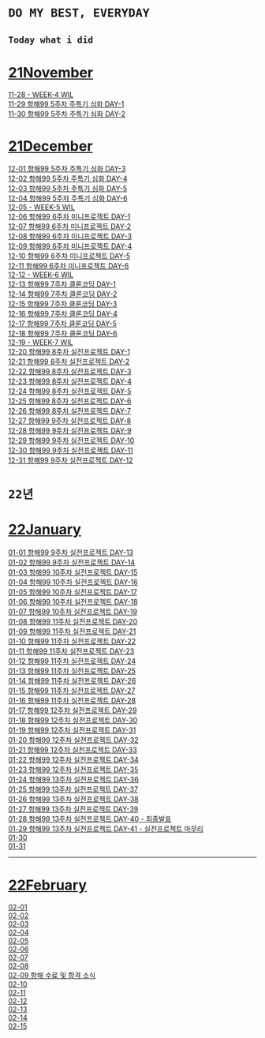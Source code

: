 # `DO MY BEST, EVERYDAY`

## `Today what i did`

# [21November](https://github.com/O-h-y-o/TIL/blob/master/Today%20what%20I%20did/21November/)

[11-28 - WEEK-4 WIL](https://github.com/O-h-y-o/TIL/blob/master/Today%20what%20I%20did/21November/11-28.md)<br>
[11-29 항해99 5주차 주특기 심화 DAY-1](https://github.com/O-h-y-o/TIL/blob/master/Today%20what%20I%20did/21November/11-29.md)<br>
[11-30 항해99 5주차 주특기 심화 DAY-2](https://github.com/O-h-y-o/TIL/blob/master/Today%20what%20I%20did/21November/11-30.md)

# [21December](https://github.com/O-h-y-o/TIL/blob/master/Today%20what%20I%20did/21December/)

[12-01 항해99 5주차 주특기 심화 DAY-3](https://github.com/O-h-y-o/TIL/blob/master/Today%20what%20I%20did/21December/12-01.md)<br/>
[12-02 항해99 5주차 주특기 심화 DAY-4](https://github.com/O-h-y-o/TIL/blob/master/Today%20what%20I%20did/21December/12-02.md)<br/>
[12-03 항해99 5주차 주특기 심화 DAY-5](https://github.com/O-h-y-o/TIL/blob/master/Today%20what%20I%20did/21December/12-03.md)<br/>
[12-04 항해99 5주차 주특기 심화 DAY-6](https://github.com/O-h-y-o/TIL/blob/master/Today%20what%20I%20did/21December/12-04.md)<br/>
[12-05 - WEEK-5 WIL](https://github.com/O-h-y-o/TIL/blob/master/Today%20what%20I%20did/21December/12-05.md)<br/>
[12-06 항해99 6주차 미니프로젝트 DAY-1](https://github.com/O-h-y-o/TIL/blob/master/Today%20what%20I%20did/21December/12-06.md)<br/>
[12-07 항해99 6주차 미니프로젝트 DAY-2](https://github.com/O-h-y-o/TIL/blob/master/Today%20what%20I%20did/21December/12-07.md)<br/>
[12-08 항해99 6주차 미니프로젝트 DAY-3](https://github.com/O-h-y-o/TIL/blob/master/Today%20what%20I%20did/21December/12-08.md)<br/>
[12-09 항해99 6주차 미니프로젝트 DAY-4](https://github.com/O-h-y-o/TIL/blob/master/Today%20what%20I%20did/21December/12-09.md)<br/>
[12-10 항해99 6주차 미니프로젝트 DAY-5](https://github.com/O-h-y-o/TIL/blob/master/Today%20what%20I%20did/21December/12-10.md)<br/>
[12-11 항해99 6주차 미니프로젝트 DAY-6](https://github.com/O-h-y-o/TIL/blob/master/Today%20what%20I%20did/21December/12-11.md)<br/>
[12-12 - WEEK-6 WIL](https://github.com/O-h-y-o/TIL/blob/master/Today%20what%20I%20did/21December/12-12.md)<br/>
[12-13 항해99 7주차 클론코딩 DAY-1](https://github.com/O-h-y-o/TIL/blob/master/Today%20what%20I%20did/21December/12-13.md)<br/>
[12-14 항해99 7주차 클론코딩 DAY-2](https://github.com/O-h-y-o/TIL/blob/master/Today%20what%20I%20did/21December/12-14.md)<br/>
[12-15 항해99 7주차 클론코딩 DAY-3](https://github.com/O-h-y-o/TIL/blob/master/Today%20what%20I%20did/21December/12-15.md)<br/>
[12-16 항해99 7주차 클론코딩 DAY-4](https://github.com/O-h-y-o/TIL/blob/master/Today%20what%20I%20did/21December/12-16.md)<br/>
[12-17 항해99 7주차 클론코딩 DAY-5](https://github.com/O-h-y-o/TIL/blob/master/Today%20what%20I%20did/21December/12-17.md)<br/>
[12-18 항해99 7주차 클론코딩 DAY-6](https://github.com/O-h-y-o/TIL/blob/master/Today%20what%20I%20did/21December/12-18.md)<br/>
[12-19 - WEEK-7 WIL](https://github.com/O-h-y-o/TIL/blob/master/Today%20what%20I%20did/21December/12-19.md)<br/>
[12-20 항해99 8주차 실전프로젝트 DAY-1](https://github.com/O-h-y-o/TIL/blob/master/Today%20what%20I%20did/21December/12-20.md)<br/>
[12-21 항해99 8주차 실전프로젝트 DAY-2](https://github.com/O-h-y-o/TIL/blob/master/Today%20what%20I%20did/21December/12-21.md)<br/>
[12-22 항해99 8주차 실전프로젝트 DAY-3](https://github.com/O-h-y-o/TIL/blob/master/Today%20what%20I%20did/21December/12-22.md)<br/>
[12-23 항해99 8주차 실전프로젝트 DAY-4](https://github.com/O-h-y-o/TIL/blob/master/Today%20what%20I%20did/21December/12-23.md)<br/>
[12-24 항해99 8주차 실전프로젝트 DAY-5](https://github.com/O-h-y-o/TIL/blob/master/Today%20what%20I%20did/21December/12-24.md)<br/>
[12-25 항해99 8주차 실전프로젝트 DAY-6](https://github.com/O-h-y-o/TIL/blob/master/Today%20what%20I%20did/21December/12-25.md)<br/>
[12-26 항해99 8주차 실전프로젝트 DAY-7](https://github.com/O-h-y-o/TIL/blob/master/Today%20what%20I%20did/21December/12-26.md)<br/>
[12-27 항해99 9주차 실전프로젝트 DAY-8](https://github.com/O-h-y-o/TIL/blob/master/Today%20what%20I%20did/21December/12-27.md)<br/>
[12-28 항해99 9주차 실전프로젝트 DAY-9](https://github.com/O-h-y-o/TIL/blob/master/Today%20what%20I%20did/21December/12-28.md)<br/>
[12-29 항해99 9주차 실전프로젝트 DAY-10](https://github.com/O-h-y-o/TIL/blob/master/Today%20what%20I%20did/21December/12-29.md)<br/>
[12-30 항해99 9주차 실전프로젝트 DAY-11](https://github.com/O-h-y-o/TIL/blob/master/Today%20what%20I%20did/21December/12-30.md)<br/>
[12-31 항해99 9주차 실전프로젝트 DAY-12](https://github.com/O-h-y-o/TIL/blob/master/Today%20what%20I%20did/21December/12-31.md)<br/>

# `22년`

# [22January](https://github.com/O-h-y-o/TIL/blob/master/Today%20what%20I%20did/22January/)

[01-01 항해99 9주차 실전프로젝트 DAY-13](https://github.com/O-h-y-o/TIL/blob/master/Today%20what%20I%20did/22January/01-01.md)<br/>
[01-02 항해99 9주차 실전프로젝트 DAY-14](https://github.com/O-h-y-o/TIL/blob/master/Today%20what%20I%20did/22January/01-02.md)<br/>
[01-03 항해99 10주차 실전프로젝트 DAY-15](https://github.com/O-h-y-o/TIL/blob/master/Today%20what%20I%20did/22January/01-03.md)<br/>
[01-04 항해99 10주차 실전프로젝트 DAY-16](https://github.com/O-h-y-o/TIL/blob/master/Today%20what%20I%20did/22January/01-04.md)<br/>
[01-05 항해99 10주차 실전프로젝트 DAY-17](https://github.com/O-h-y-o/TIL/blob/master/Today%20what%20I%20did/22January/01-05.md)<br/>
[01-06 항해99 10주차 실전프로젝트 DAY-18](https://github.com/O-h-y-o/TIL/blob/master/Today%20what%20I%20did/22January/01-06.md)<br/>
[01-07 항해99 10주차 실전프로젝트 DAY-19](https://github.com/O-h-y-o/TIL/blob/master/Today%20what%20I%20did/22January/01-07.md)<br/>
[01-08 항해99 11주차 실전프로젝트 DAY-20](https://github.com/O-h-y-o/TIL/blob/master/Today%20what%20I%20did/22January/01-08.md)<br/>
[01-09 항해99 11주차 실전프로젝트 DAY-21](https://github.com/O-h-y-o/TIL/blob/master/Today%20what%20I%20did/22January/01-09.md)<br/>
[01-10 항해99 11주차 실전프로젝트 DAY-22](https://github.com/O-h-y-o/TIL/blob/master/Today%20what%20I%20did/22January/01-10.md)<br/>
[01-11 항해99 11주차 실전프로젝트 DAY-23](https://github.com/O-h-y-o/TIL/blob/master/Today%20what%20I%20did/22January/01-11.md)<br/>
[01-12 항해99 11주차 실전프로젝트 DAY-24](https://github.com/O-h-y-o/TIL/blob/master/Today%20what%20I%20did/22January/01-12.md)<br/>
[01-13 항해99 11주차 실전프로젝트 DAY-25](https://github.com/O-h-y-o/TIL/blob/master/Today%20what%20I%20did/22January/01-13.md)<br/>
[01-14 항해99 11주차 실전프로젝트 DAY-26](https://github.com/O-h-y-o/TIL/blob/master/Today%20what%20I%20did/22January/01-14.md)<br/>
[01-15 항해99 11주차 실전프로젝트 DAY-27](https://github.com/O-h-y-o/TIL/blob/master/Today%20what%20I%20did/22January/01-15.md)<br/>
[01-16 항해99 11주차 실전프로젝트 DAY-28](https://github.com/O-h-y-o/TIL/blob/master/Today%20what%20I%20did/22January/01-16.md)<br/>
[01-17 항해99 12주차 실전프로젝트 DAY-29](https://github.com/O-h-y-o/TIL/blob/master/Today%20what%20I%20did/22January/01-17.md)<br/>
[01-18 항해99 12주차 실전프로젝트 DAY-30](https://github.com/O-h-y-o/TIL/blob/master/Today%20what%20I%20did/22January/01-18.md)<br/>
[01-19 항해99 12주차 실전프로젝트 DAY-31](https://github.com/O-h-y-o/TIL/blob/master/Today%20what%20I%20did/22January/01-19.md)<br/>
[01-20 항해99 12주차 실전프로젝트 DAY-32](https://github.com/O-h-y-o/TIL/blob/master/Today%20what%20I%20did/22January/01-20.md)<br/>
[01-21 항해99 12주차 실전프로젝트 DAY-33](https://github.com/O-h-y-o/TIL/blob/master/Today%20what%20I%20did/22January/01-21.md)<br/>
[01-22 항해99 12주차 실전프로젝트 DAY-34](https://github.com/O-h-y-o/TIL/blob/master/Today%20what%20I%20did/22January/01-22.md)<br/>
[01-23 항해99 12주차 실전프로젝트 DAY-35](https://github.com/O-h-y-o/TIL/blob/master/Today%20what%20I%20did/22January/01-23.md)<br/>
[01-24 항해99 13주차 실전프로젝트 DAY-36](https://github.com/O-h-y-o/TIL/blob/master/Today%20what%20I%20did/22January/01-24.md)<br/>
[01-25 항해99 13주차 실전프로젝트 DAY-37](https://github.com/O-h-y-o/TIL/blob/master/Today%20what%20I%20did/22January/01-25.md)<br/>
[01-26 항해99 13주차 실전프로젝트 DAY-38](https://github.com/O-h-y-o/TIL/blob/master/Today%20what%20I%20did/22January/01-26.md)<br/>
[01-27 항해99 13주차 실전프로젝트 DAY-39](https://github.com/O-h-y-o/TIL/blob/master/Today%20what%20I%20did/22January/01-27.md)<br/>
[01-28 항해99 13주차 실전프로젝트 DAY-40 - 최종발표](https://github.com/O-h-y-o/TIL/blob/master/Today%20what%20I%20did/22January/01-28.md)<br/>
[01-29 항해99 13주차 실전프로젝트 DAY-41 - 실전프로젝트 마무리](https://github.com/O-h-y-o/TIL/blob/master/Today%20what%20I%20did/22January/01-29.md)<br/>
[01-30](https://github.com/O-h-y-o/TIL/blob/master/Today%20what%20I%20did/22January/01-30.md)<br/>
[01-31](https://github.com/O-h-y-o/TIL/blob/master/Today%20what%20I%20did/22January/01-31.md)<br/>

<hr/>

# [22February](https://github.com/O-h-y-o/TIL/blob/master/Today%20what%20I%20did/22February/)

[02-01](https://github.com/O-h-y-o/TIL/blob/master/Today%20what%20I%20did/22February/02-01.md)<br/>
[02-02](https://github.com/O-h-y-o/TIL/blob/master/Today%20what%20I%20did/22February/02-02.md)<br/>
[02-03](https://github.com/O-h-y-o/TIL/blob/master/Today%20what%20I%20did/22February/02-03.md)<br/>
[02-04](https://github.com/O-h-y-o/TIL/blob/master/Today%20what%20I%20did/22February/02-04.md)<br/>
[02-05](https://github.com/O-h-y-o/TIL/blob/master/Today%20what%20I%20did/22February/02-05.md)<br/>
[02-06](https://github.com/O-h-y-o/TIL/blob/master/Today%20what%20I%20did/22February/02-06.md)<br/>
[02-07](https://github.com/O-h-y-o/TIL/blob/master/Today%20what%20I%20did/22February/02-07.md)<br/>
[02-08](https://github.com/O-h-y-o/TIL/blob/master/Today%20what%20I%20did/22February/02-08.md)<br/>
[02-09 항해 수료 및 합격 소식](https://github.com/O-h-y-o/TIL/blob/master/Today%20what%20I%20did/22February/02-09.md)<br/>
[02-10](https://github.com/O-h-y-o/TIL/blob/master/Today%20what%20I%20did/22February/02-10.md)<br/>
[02-11](https://github.com/O-h-y-o/TIL/blob/master/Today%20what%20I%20did/22February/02-11.md)<br/>
[02-12](https://github.com/O-h-y-o/TIL/blob/master/Today%20what%20I%20did/22February/02-12.md)<br/>
[02-13](https://github.com/O-h-y-o/TIL/blob/master/Today%20what%20I%20did/22February/02-13.md)<br/>
[02-14](https://github.com/O-h-y-o/TIL/blob/master/Today%20what%20I%20did/22February/02-14.md)<br/>
[02-15](https://github.com/O-h-y-o/TIL/blob/master/Today%20what%20I%20did/22February/02-15.md)<br/>
